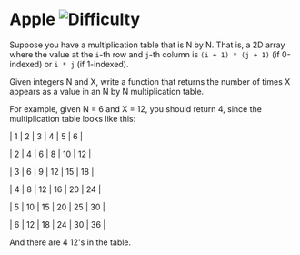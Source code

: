 # Apple ![Difficulty](https://img.shields.io/badge/-MEDIUM-yellow)
	
Suppose you have a multiplication table that is N by N. That is, a 2D array where the value at the `i`-th row
and `j`-th column is `(i + 1) * (j + 1)` (if 0-indexed) or `i * j` (if 1-indexed).
	
Given integers N and X, write a function that returns the number of times X appears as a value in an N by N multiplication table.
	
For example, given N = 6 and X = 12, you should return 4, since the multiplication table looks like this:
	
| 1 | 2  | 3  | 4  | 5  | 6  |
	
| 2 | 4  | 6  | 8  | 10 | 12 |
	
| 3 | 6  | 9  | 12 | 15 | 18 |
	
| 4 | 8  | 12 | 16 | 20 | 24 |
	
| 5 | 10 | 15 | 20 | 25 | 30 |
	
| 6 | 12 | 18 | 24 | 30 | 36 |
	
And there are 4 12's in the table.
	
